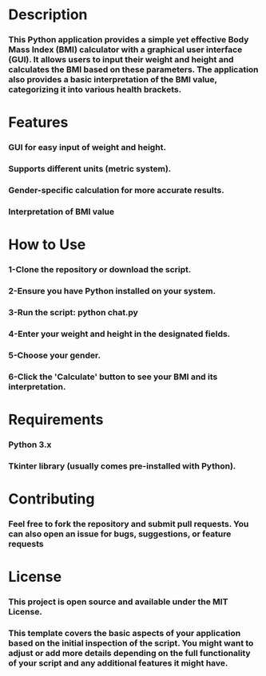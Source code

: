 # Description
### This Python application provides a simple yet effective Body Mass Index (BMI) calculator with a graphical user interface (GUI). It allows users to input their weight and height and calculates the BMI based on these parameters. The application also provides a basic interpretation of the BMI value, categorizing it into various health brackets.
# Features
### GUI for easy input of weight and height.
### Supports different units (metric system).
### Gender-specific calculation for more accurate results.
### Interpretation of BMI value 
# How to Use
### 1-Clone the repository or download the script.
### 2-Ensure you have Python installed on your system.
### 3-Run the script: python chat.py
### 4-Enter your weight and height in the designated fields.
### 5-Choose your gender.
### 6-Click the 'Calculate' button to see your BMI and its interpretation.
# Requirements
### Python 3.x
### Tkinter library (usually comes pre-installed with Python).
# Contributing
### Feel free to fork the repository and submit pull requests. You can also open an issue for bugs, suggestions, or feature requests
# License
### This project is open source and available under the MIT License.
### This template covers the basic aspects of your application based on the initial inspection of the script. You might want to adjust or add more details depending on the full functionality of your script and any additional features it might have.
